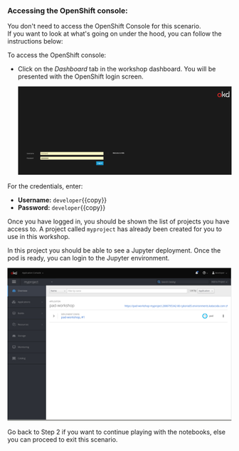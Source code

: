 ### Accessing the OpenShift console:
You don't need to access the OpenShift Console for this scenario. <br>
If you want to look at what's going on under the hood, you can follow the instructions below:

To access the OpenShift console:

* Click on the _Dashboard_ tab in the workshop dashboard. You will be presented with the OpenShift login screen.
  
  ![Web Console Login](../../assets/ai-machine-learning/prometheus-timeseries-forecasting/03-openshift-login-page.png)

For the credentials, enter:

* **Username:** ``developer``{{copy}}
* **Password:** ``developer``{{copy}}

Once you have logged in, you should be shown the list of projects you have access to. A project called ``myproject`` has already been created for you to use in this workshop.

In this project you should be able to see a Jupyter deployment. Once the pod is ready, you can login to the Jupyter environment.

![Web Console Project](../../assets/ai-machine-learning/prometheus-timeseries-forecasting/03-openshift-console-page.png)

Go back to Step 2 if you want to continue playing with the notebooks, else you can proceed to exit this scenario. 
